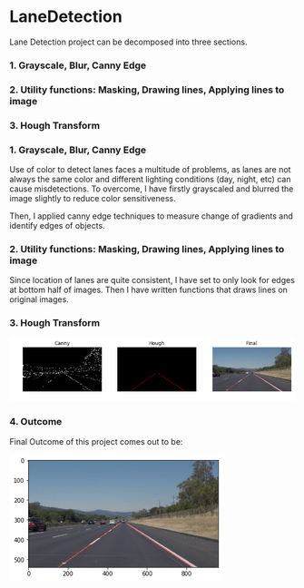# LaneDetection

Lane Detection project can be decomposed into three sections.

### 1. Grayscale, Blur, Canny Edge
### 2. Utility functions: Masking, Drawing lines, Applying lines to image
### 3. Hough Transform

### 1. Grayscale, Blur, Canny Edge
Use of color to detect lanes faces a multitude of problems, as lanes are not always the same color and different lighting conditions (day, night, etc) can cause misdetections. To overcome, I have firstly grayscaled and blurred the image slightly to reduce color sensitiveness. 

Then, I applied canny edge techniques to measure change of gradients and identify edges of objects. 

### 2. Utility functions: Masking, Drawing lines, Applying lines to image
Since location of lanes are quite consistent, I have set to only look for edges at bottom half of images. 
Then I have written functions that draws lines on original images.

### 3. Hough Transform



![CannyImage](./img/processed_images.png)

### 4. Outcome
Final Outcome of this project comes out to be:

![FinalImage](./img/final_image.png)
